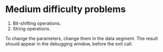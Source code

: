 # Medium difficulty problems

1) Bit-shifting operations.
2) String operations.

To change the parameters, change them in the data segment.
The result should appear in the debugging window, before the exit call.

